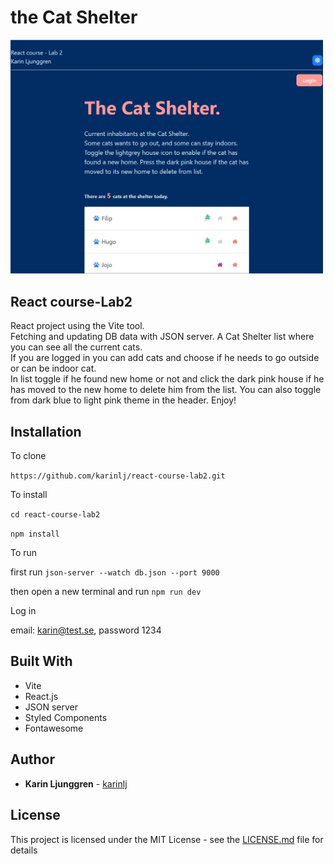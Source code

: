 # the Cat Shelter

<img width="500px" src="./src/assets/Screenshot_new.jpg" alt="Cat Shelter 2" />

## React course-Lab2

React project using the Vite tool. <br/>
Fetching and updating DB data with JSON server.
A Cat Shelter list where you can see all the current cats. <br/>
If you are logged in you can add cats and choose if he needs to go outside or can be indoor cat. <br/>
In list toggle if he found new home or not and click the dark pink house if he has moved to the new home to delete him from the list.
You can also toggle from dark blue to light pink theme in the header.
Enjoy!

## Installation

To clone

`https://github.com/karinlj/react-course-lab2.git`

To install

`cd react-course-lab2`

`npm install`

To run

first run `json-server --watch db.json --port 9000`

then open a new terminal and run `npm run dev`

Log in

email: karin@test.se, password 1234

## Built With

- Vite
- React.js
- JSON server
- Styled Components
- Fontawesome

## Author

- **Karin Ljunggren** - [karinlj](https://github.com/karinlj)

## License

This project is licensed under the MIT License - see the [LICENSE.md](LICENSE.md) file for details
